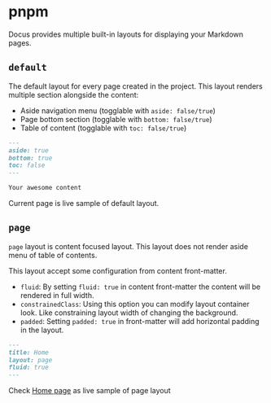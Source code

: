 # pnpm

Docus provides multiple built-in layouts for displaying your Markdown pages.

## `default`

The default layout for every page created in the project. This layout renders multiple section alongside the content:

- Aside navigation menu (togglable with `aside: false/true`)
- Page bottom section (togglable with `bottom: false/true`)
- Table of content (togglable with `toc: false/true`)

```md [index.md]
---
aside: true
bottom: true
toc: false
---

Your awesome content
```

Current page is live sample of default layout.

## `page`

`page` layout is content focused layout. This layout does not render aside menu of table of contents.

This layout accept some configuration from content front-matter.

- `fluid`: By setting `fluid: true` in content front-matter the content will be rendered in full width.
- `constrainedClass`: Using this option you can modify layout container look. Like constraining layout width of changing the background.
- `padded`: Setting `padded: true` in front-matter will add horizontal padding in the layout.

```md [index.md]
---
title: Home
layout: page
fluid: true
---
```

Check [Home page](/) as live sample of page layout
